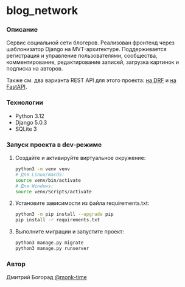 # blog_network
### Описание
Сервис социальной сети блогеров. Реализован фронтенд через шаблонизатор Django на MVT-архитектуре. Поддерживается регистрация и управление пользователями, сообщества, комментирование, редактирование записей, загрузка картинок и подписка на авторов.

Также см. два варианта REST API для этого проекта: [на DRF](https://github.com/monk-time/blog_network_api) и [на FastAPI](https://github.com/monk-time/blog_network_fastapi).

### Технологии
- Python 3.12
- Django 5.0.3
- SQLite 3
### Запуск проекта в dev-режиме
1. Cоздайте и активируйте виртуальное окружение:
    ```bash
    python3 -m venv venv
    # Для Linux/macOS:
    source venv/bin/activate
    # Для Windows:
    source venv/Scripts/activate
    ```
2. Установите зависимости из файла requirements.txt:
    ```bash
    python3 -m pip install --upgrade pip
    pip install -r requirements.txt
    ```
3. Выполните миграции и запустите проект:
    ```bash
    python3 manage.py migrate
    python3 manage.py runserver
    ```
### Автор
Дмитрий Богорад [@monk-time](https://github.com/monk-time)
